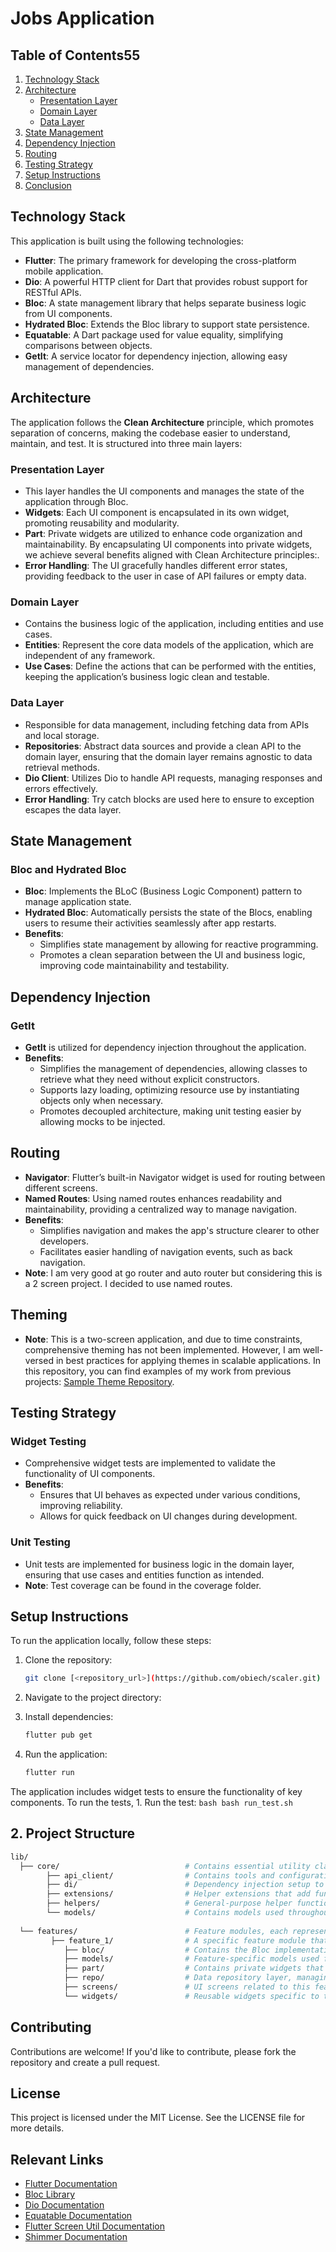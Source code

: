 

# Jobs Application

## Table of Contents55

1. [Technology Stack](#technology-stack)
2. [Architecture](#architecture)
   - [Presentation Layer](#presentation-layer)
   - [Domain Layer](#domain-layer)
   - [Data Layer](#data-layer)
3. [State Management](#state-management)
4. [Dependency Injection](#dependency-injection)
5. [Routing](#routing)
6. [Testing Strategy](#testing-strategy)
7. [Setup Instructions](#setup-instructions)
8. [Conclusion](#conclusion)

## Technology Stack

This application is built using the following technologies:
- **Flutter**: The primary framework for developing the cross-platform mobile application.
- **Dio**: A powerful HTTP client for Dart that provides robust support for RESTful APIs.
- **Bloc**: A state management library that helps separate business logic from UI components.
- **Hydrated Bloc**: Extends the Bloc library to support state persistence.
- **Equatable**: A Dart package used for value equality, simplifying comparisons between objects.
- **GetIt**: A service locator for dependency injection, allowing easy management of dependencies.

## Architecture

The application follows the **Clean Architecture** principle, which promotes separation of concerns, making the codebase easier to understand, maintain, and test. It is structured into three main layers:

### Presentation Layer
- This layer handles the UI components and manages the state of the application through Bloc.
- **Widgets**: Each UI component is encapsulated in its own widget, promoting reusability and modularity.
- **Part**: Private widgets are utilized to enhance code organization and maintainability. By encapsulating UI components into private widgets, we achieve several benefits aligned with Clean Architecture principles:.
- **Error Handling**: The UI gracefully handles different error states, providing feedback to the user in case of API failures or empty data.

### Domain Layer
- Contains the business logic of the application, including entities and use cases.
- **Entities**: Represent the core data models of the application, which are independent of any framework.
- **Use Cases**: Define the actions that can be performed with the entities, keeping the application’s business logic clean and testable.

### Data Layer
- Responsible for data management, including fetching data from APIs and local storage.
- **Repositories**: Abstract data sources and provide a clean API to the domain layer, ensuring that the domain layer remains agnostic to data retrieval methods.
- **Dio Client**: Utilizes Dio to handle API requests, managing responses and errors effectively.
- **Error Handling**: Try catch blocks are used here to ensure to exception escapes the data layer.

## State Management

### Bloc and Hydrated Bloc
- **Bloc**: Implements the BLoC (Business Logic Component) pattern to manage application state.
- **Hydrated Bloc**: Automatically persists the state of the Blocs, enabling users to resume their activities seamlessly after app restarts.
- **Benefits**:
  - Simplifies state management by allowing for reactive programming.
  - Promotes a clean separation between the UI and business logic, improving code maintainability and testability.

## Dependency Injection

### GetIt
- **GetIt** is utilized for dependency injection throughout the application.
- **Benefits**:
  - Simplifies the management of dependencies, allowing classes to retrieve what they need without explicit constructors.
  - Supports lazy loading, optimizing resource use by instantiating objects only when necessary.
  - Promotes decoupled architecture, making unit testing easier by allowing mocks to be injected.

## Routing

- **Navigator**: Flutter’s built-in Navigator widget is used for routing between different screens.
- **Named Routes**: Using named routes enhances readability and maintainability, providing a centralized way to manage navigation.
- **Benefits**:
  - Simplifies navigation and makes the app's structure clearer to other developers.
  - Facilitates easier handling of navigation events, such as back navigation.
- **Note**: I am very good at go router and auto router but considering this is a 2 screen project. I decided to use named routes.

## Theming

- **Note**: This is a two-screen application, and due to time constraints, comprehensive theming has not been implemented. However, I am well-versed in best practices for applying themes in scalable applications. In this repository, you can find examples of my work from previous projects: [Sample Theme Repository](https://github.com/obiech/storefront/tree/main/lib/res).


## Testing Strategy

### Widget Testing
- Comprehensive widget tests are implemented to validate the functionality of UI components.
- **Benefits**:
  - Ensures that UI behaves as expected under various conditions, improving reliability.
  - Allows for quick feedback on UI changes during development.

### Unit Testing
- Unit tests are implemented for business logic in the domain layer, ensuring that use cases and entities function as intended.
- **Note**: Test coverage can be found in the coverage folder.

## Setup Instructions
To run the application locally, follow these steps:

1. Clone the repository:
    ```bash
    git clone [<repository_url>](https://github.com/obiech/scaler.git)
    ```
2. Navigate to the project directory:

3. Install dependencies:
    ```bash
    flutter pub get
    ```
4. Run the application:
    ```bash
    flutter run
    ```

The application includes widget tests to ensure the functionality of key components. To run the tests, 1. Run the test:
    ```bash
    bash run_test.sh
    ```

## 2. Project Structure

```bash
lib/
  ├── core/                            # Contains essential utility classes and services used throughout the app.
        ├── api_client/                # Contains tools and configurations for handling API requests and responses.
        ├── di/                        # Dependency injection setup to manage service lifecycles and provide instances.
        ├── extensions/                # Helper extensions that add functionality to existing classes.
        ├── helpers/                   # General-purpose helper functions and classes for common tasks.
        └── models/                    # Contains models used throughout the application, such as AppError.
        
  └── features/                        # Feature modules, each representing a distinct area of functionality in the app.
         ├── feature_1/                # A specific feature module that encapsulates related functionality.
            ├── bloc/                  # Contains the Bloc implementation for state management specific to this feature.
            ├── models/                # Feature-specific models used for data representation and transfer.
            ├── part/                  # Contains private widgets that are used internally within the feature.
            ├── repo/                  # Data repository layer, managing data sources and data manipulation for this feature.
            ├── screens/               # UI screens related to this feature, presenting user interfaces.
            └── widgets/               # Reusable widgets specific to this feature, designed for modular use.
```


## Contributing
Contributions are welcome! If you'd like to contribute, please fork the repository and create a pull request.

## License
This project is licensed under the MIT License. See the LICENSE file for more details.

## Relevant Links
- [Flutter Documentation](https://flutter.dev/docs)
- [Bloc Library](https://pub.dev/packages/flutter_bloc)
- [Dio Documentation](https://pub.dev/packages/dio)
- [Equatable Documentation](https://pub.dev/packages/equatable)
- [Flutter Screen Util Documentation](https://pub.dev/packages/flutter_screenutil)
- [Shimmer Documentation](https://pub.dev/packages/shimmer)
